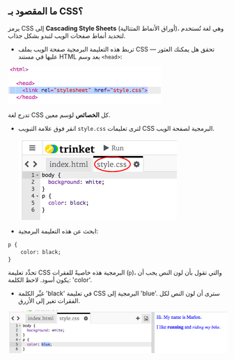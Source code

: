 ## ما المقصود بـ CSS؟

يرمز CSS إلى **Cascading Style Sheets** (أوراق الأنماط المتتالية)، وهي لغة تُستخدم لتحديد أنماط صفحات الويب لتبدو بشكل جذاب.

+ تربط هذه التعليمة البرمجية صفحة الويب بملف CSS — تحقق هل يمكنك العثور عليها في مستند HTML بعد وسم `<head>`:

![screenshot](images/birthday-css-link.png)

تدرج لغة CSS كل **الخصائص** لوَسم معين.

+ انقر فوق علامة التبويب `style.css` لترى تعليمات CSS البرمجية لصفحة الويب.

	![screenshot](images/birthday-css-tab.png)

+ ابحث عن هذه التعليمة البرمجية:

```html
p {
	color: black;
}
```

تحدِّد تعليمة CSS البرمجية هذه خاصيةً للفقرات (`p`)، والتي تقول بأن لون النص يجب أن يكون أسود. لاحظ الكلمة: 'color'.

+ غيِّر الكلمة 'black' في تعليمة CSS البرمجية إلى 'blue'. سترى أن لون النص لكل الفقرات تغير إلى الأزرق.

![screenshot](images/birthday-edit-css.png)
